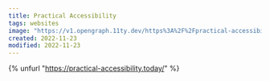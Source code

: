 ```yaml
---
title: Practical Accessibility
tags: websites
image: "https://v1.opengraph.11ty.dev/https%3A%2F%2Fpractical-accessibility.today%2F/onerror/"
created: 2022-11-23
modified: 2022-11-23
---
```


{% unfurl "https://practical-accessibility.today/" %}
